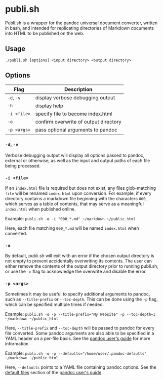 # publi.sh
Publi.sh is a wrapper for the pandoc universal document converter, written in bash, and intended for replicating directories of Markdown documents into HTML to be published on the web.

## Usage
`./publi.sh [options] <input directory> <output directory>`

## Options
| Flag        | Description                           |
| ----------- | ------------------------------------- |
| `-d`, `-v`  | display verbose debugging output      |
| `-h`        | display help                          |
| `-i <file>` | specify file to become index.html     |
| `-o`        | confirm overwrite of output directory |
| `-p <args>` | pass optional arguments to pandoc     |

### `-d`, `-v`
Verbose debugging output will display all options passed to pandoc, external or otherwise, as well as the input and output paths of each file being processed.

### `-i <file>`
If an `index.html` file is required but does not exist, any files glob-matching `file` will be renamed `index.html` upon conversion. For example, if every directory contains a markdown file beginning with the characters `000_` which serves as a table of contents, that may serve as a meaningful `index.html` when published online.

Example: `publi.sh -o -i "000_*.md" ~/markdown ~/public_html`

Here, each file matching `000_*.md` will be named `index.html` when converted.

### `-o`
By default, publi.sh will exit with an error if the chosen output directory is not empty to prevent accidentally overwriting its contents. The user can either remove the contents of the output directory prior to running publi.sh, or use the `-o` flag to acknowledge the overwrite and disable the error.

### `-p <args>`
Sometimes it may be useful to specify additional arguments to pandoc, such as `--title-prefix` or `--toc-depth`. This can be done using the `-p` flag, which can be specified multiple times if needed.

Example: `publi.sh -o -p --title-prefix="My Website" -p --toc-depth=3 ~/markdown ~/public_html`

Here, `--title-prefix` and `--toc-depth` will be passed to pandoc for every file converted. Some pandoc arguments are also able to be specified in a YAML header on a per-file basis. See the [pandoc user's guide](https://pandoc.org/MANUAL.html) for more information.

Example: `publi.sh -o -p --defaults="/home/user/.pandoc-defaults" ~/markdown ~/public_html`

Here, `--defaults` points to a YAML file containing pandoc options. See the [default files](https://pandoc.org/MANUAL.html#default-files) section of the [pandoc user's guide](https://pandoc.org/MANUAL.html).

